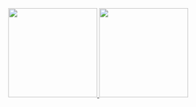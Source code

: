 <div>
   <a href="https://github.com/Abel-V-Pereira">
   <img height="180em" src="https://github-readme-stats.vercel.app/api?username=Abel-V-Pereira&show_icons=true&theme=tokyonight&include_all_commits=true&count_private=true"/>
   <img height="180em" src="https://github-readme-stats.vercel.app/api/top-langs/?username=Abel-V-Pereira&layout=compact&langs_count=6&theme=tokyonight"/>
</div>
